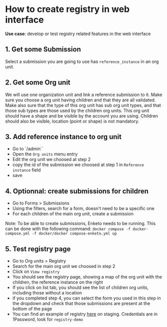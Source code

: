 # How to create registry in web interface

**Use case**: develop or test registry related features in the web interface


## 1. Get some Submission

Select a submission you are going to use has `reference_instance` in an org unit.

## 2. Get some Org unit

We will use one organization unit and link a reference submission to it.
Make sure you choose a org unit having children and that they are all validated.
Make also sure that the type of this org unit has sub org unit types, and that those sub types are those used by the children org units.
This org unit should have a shape and be visible by the account you are using.
Children should also be visible, location (point or shape) is not mandatory.


## 3. Add reference instance to org unit

- Go to `/admin``
- Open the `Org units` menu entry
- Edit the org unit we choosed at step 2
- copy the id of the submission we choosed at step 1 in `Reference instance` field
- save

## 4. Optionnal: create submissions for children

- Go to Forms > Submissions
- Using the filters, search for a form, doesn't need to be a specific one
- For each children of the main org unit, create a submission

Note: To be able to create submissions, Enketo needs to be running. This can be done with the following command: `docker compose -f docker-compose.yml -f docker/docker compose-enketo.yml up`


## 5. Test registry page

- Go to Org units > Registry
- Search for the main org unit we choosed in step 2
- Click on `View registry`
- You should see the registry page, showing a map of the org unit with the children, the reference instance on the right
- If you click on list tab, you should see the list of children org units, including those without a location
- if you completed step 4, you can select the form you used in this step in the dropdown and check that those submissions are present at the bottom of the page
- You can find an example of registry [here]([/guides/content/editing-an-existing-page](https://iaso-staging.bluesquare.org/dashboard/orgunits/registry/details/accountId/16/orgUnitId/1688480/formIds/149/tab/185)) on staging. Credentials are in 1Password, look for `registry-demo`